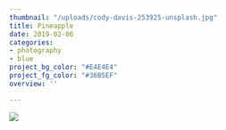 ```yaml
---
thumbnail: "/uploads/cody-davis-253925-unsplash.jpg"
title: Pineapple
date: 2019-02-06
categories:
- photography
- blue
project_bg_color: "#E4E4E4"
project_fg_color: "#36B5EF"
overview: ''

---
```

![](/uploads/cody-davis-253925-unsplash.jpg)